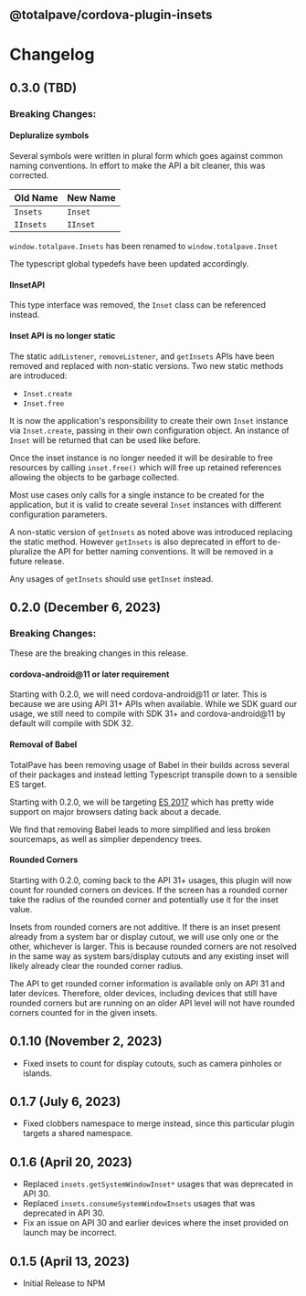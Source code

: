 
@totalpave/cordova-plugin-insets
--------------------------------

# Changelog

## 0.3.0 (TBD)

### Breaking Changes:

#### Depluralize symbols

Several symbols were written in plural form which goes against common naming
conventions. In effort to make the API a bit cleaner, this was corrected.

|Old Name|New Name|
|---|---|
|`Insets`|`Inset`|
|`IInsets`|`IInset`|

`window.totalpave.Insets` has been renamed to `window.totalpave.Inset`

The typescript global typedefs have been updated accordingly.

#### IInsetAPI

This type interface was removed, the `Inset` class can be referenced instead.

#### Inset API is no longer static

The static `addListener`, `removeListener`, and `getInsets` APIs have been
removed and replaced with non-static versions. Two new static methods are introduced:

- `Inset.create`
- `Inset.free`

It is now the application's responsibility to create their own `Inset` instance via
`Inset.create`, passing
in their own configuration object. An instance of `Inset` will be returned that
can be used like before.

Once the inset instance is no longer needed it will be desirable to free resources
by calling `inset.free()` which will free up retained references allowing the
objects to be garbage collected.

Most use cases only calls for a single instance to be created for the application,
but it is valid to create several `Inset` instances with different configuration
parameters.

A non-static version of `getInsets` as noted above was introduced replacing the
static method. However `getInsets` is also deprecated in effort to de-pluralize
the API for better naming conventions. It will be removed in a future release.

Any usages of `getInsets` should use `getInset` instead.

## 0.2.0 (December 6, 2023)

### Breaking Changes:

These are the breaking changes in this release.

#### cordova-android@11 or later requirement

Starting with 0.2.0, we will need cordova-android@11 or later.
This is because we are using API 31+ APIs when available.
While we SDK guard our usage, we still need to compile with SDK 31+ and cordova-android@11 by default will compile with SDK 32.

#### Removal of Babel

TotalPave has been removing usage of Babel in their builds across several of their packages and instead letting Typescript transpile down to a sensible ES target.

Starting with 0.2.0, we will be targeting [ES 2017](https://caniuse.com/?search=es2017) which has pretty wide support on major browsers dating back about a decade.

We find that removing Babel leads to more simplified and less broken sourcemaps, as well as simplier dependency trees.

#### Rounded Corners

Starting with 0.2.0, coming back to the API 31+ usages, this plugin will now count for rounded corners on devices. If the screen has a rounded corner take the radius of the rounded corner and potentially use it for the inset value.

Insets from rounded corners are not additive. If there is an inset present already from a system bar or display cutout, we will use only one or the other, whichever is larger. This is because rounded corners are not resolved in the same way as system bars/display cutouts and any existing inset will likely already clear the rounded corner radius.

The API to get rounded corner information is available only on API 31 and later devices. Therefore, older devices, including devices that still have rounded corners but are running on an older API level will not have rounded corners counted for in the given insets.

## 0.1.10 (November 2, 2023)
- Fixed insets to count for display cutouts, such as camera pinholes or islands.

## 0.1.7 (July 6, 2023)
- Fixed clobbers namespace to merge instead, since this particular plugin targets a shared namespace.

## 0.1.6 (April 20, 2023)
-   Replaced `insets.getSystemWindowInset*` usages that was deprecated in API 30.
-   Replaced `insets.consumeSystemWindowInsets` usages that was deprecated in API 30.
-   Fix an issue on API 30 and earlier devices where the inset provided on launch may be incorrect.

## 0.1.5 (April 13, 2023)

-   Initial Release to NPM

